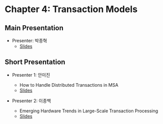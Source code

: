 # Chapter 4: Transaction Models

## Main Presentation 

- Presenter: 박종혁
  - [Slides](slides/ch4-transaction-models.pdf)

## Short Presentation

- Presenter 1: 안미진
  - How to Handle Distributed Transactions in MSA
  - [Slides](slides/ch4-distributed-transactions-in-msa.pdf)
  
- Presenter 2: 이종백
  - Emerging Hardware Trends in Large-Scale Transaction Processing
  - [Slides](slides/ch4-emerging-hardware-trends-and-tx-processing.pdf)